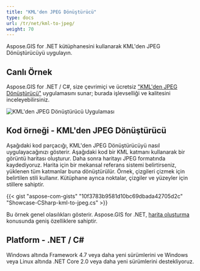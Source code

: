 ```yaml
---
title: "KML'den JPEG Dönüştürücü"
type: docs
url: /tr/net/kml-to-jpeg/
weight: 70
---
```


Aspose.GIS for .NET kütüphanesini kullanarak KML'den JPEG Dönüştürücüyü uygulayın.

## **Canlı Örnek**

Aspose.GIS for .NET / C#, size çevrimiçi ve ücretsiz ["KML'den JPEG Dönüştürücü"](https://products.aspose.app/gis/viewer/kml-to-jpeg) uygulamasını sunar; burada işlevselliği ve kalitesini inceleyebilirsiniz.

![KML'den JPEG Dönüştürücü Uygulaması](viewer.png)

## **Kod örneği - KML'den JPEG Dönüştürücü**

Aşağıdaki kod parçacığı, KML'den JPEG Dönüştürücüyü nasıl uygulayacağınızı gösterir. Aşağıdaki kod bir KML katmanı kullanarak bir görüntü haritası oluşturur. Daha sonra haritayı JPEG formatında kaydediyoruz. Harita için bir mekansal referans sistemi belirtirseniz, yüklenen tüm katmanlar buna dönüştürülür.
Örnek, çizgileri çizmek için belirtilen stili kullanır. Kütüphane ayrıca noktalar, çizgiler ve yüzeyler için stillere sahiptir.

{{< gist "aspose-com-gists" "10f3783b9581d10bc69dbada42705d2c" "Showcase-CSharp-kml-to-jpeg.cs" >}}

Bu örnek genel olasılıkları gösterir. Aspose.GIS for .NET, [harita oluşturma](https://docs.aspose.com/gis/net/map-rendering/) konusunda geniş özelliklere sahiptir.

## **Platform - .NET / C#**

Windows altında Framework 4.7 veya daha yeni sürümlerini ve Windows veya Linux altında .NET Core 2.0 veya daha yeni sürümlerini destekliyoruz.
